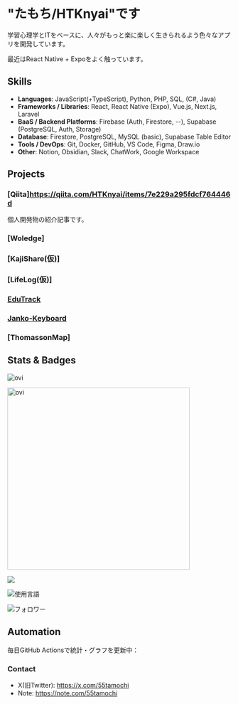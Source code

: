 # "たもち/HTKnyai"です
学習心理学とITをベースに、人々がもっと楽に楽しく生きられるよう色々なアプリを開発しています。</p>
最近はReact Native + Expoをよく触っています。

## Skills
- **Languages**: JavaScript(+TypeScript), Python, PHP, SQL, (C#, Java)
- **Frameworks / Libraries**: React, React Native (Expo), Vue.js, Next.js, Laravel
- **BaaS / Backend Platforms**: Firebase (Auth, Firestore, --), Supabase (PostgreSQL, Auth, Storage)
- **Database**: Firestore, PostgreSQL, MySQL (basic), Supabase Table Editor
- **Tools / DevOps**: Git, Docker, GitHub, VS Code, Figma, Draw.io
- **Other**: Notion, Obsidian, Slack, ChatWork, Google Workspace

## Projects
### [Qiita]https://qiita.com/HTKnyai/items/7e229a295fdcf764446d
個人開発物の紹介記事です。
### [Woledge]
### [KajiShare(仮)]
### [LifeLog(仮)]
### [EduTrack](https://github.com/HTKnyai/EduTrack)
### [Janko-Keyboard](https://github.com/HTKnyai/janko-midi)
### [ThomassonMap]

## Stats & Badges
<img src="https://github-readme-stats.vercel.app/api/top-langs?username=HTKNyai&show_icons=true&locale=en&layout=compact&theme=chartreuse-dark" alt="ovi" /></p>
<img src="https://github-readme-stats.vercel.app/api?username=HTKNyai&show_icons=true&locale=en&theme=chartreuse-dark" alt="ovi" width="410" /></p>
<img src="https://github-profile-trophy.vercel.app/?username=HTKNyai&theme=juicyfresh&no-bg=true" />

![使用言語](https://github-readme-stats.vercel.app/api/top-langs?username=HTKnyai&show_icons=true&theme=tokyonight)</p>
![フォロワー](https://img.shields.io/github/followers/HTKnyai?style=social)

## Automation
毎日GitHub Actionsで統計・グラフを更新中：

### Contact
- X(旧Twitter): https://x.com/55tamochi
- Note: https://note.com/55tamochi

